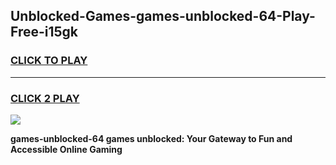 
## Unblocked-Games-games-unblocked-64-Play-Free-i15gk
<h3>
<a href="https://premium76.site?title=games-unblocked-64&ref=23A">CLICK TO PLAY</a></h3>
<hr>

<h3>
<a href="https://premium76.site?title=games-unblocked-64&ref=23A">CLICK 2 PLAY</a>
  
</h3>

<a href="https://premium76.site?title=games-unblocked-64&ref=23A"><img src="https://clearcache.store/games.png"></a>


**games-unblocked-64 games unblocked: Your Gateway to Fun and Accessible Online Gaming**
